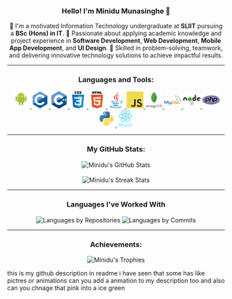 <h3 align="center">Hello! I'm Minidu Munasinghe 👋</h3>
<p align="center">
  🚀 I'm a motivated Information Technology undergraduate at <strong>SLIIT</strong> pursuing a <strong>BSc (Hons) in IT</strong>.  
  🎯 Passionate about applying academic knowledge and project experience in <strong>Software Development</strong>, <strong>Web Development</strong>, <strong>Mobile App Development</strong>, and <strong>UI Design</strong>.  
  🧠 Skilled in problem-solving, teamwork, and delivering innovative technology solutions to achieve impactful results.  
</p>

---

<h3 align="center">Languages and Tools:</h3>

<p align="center">
  <a href="https://developer.android.com" target="_blank" rel="noreferrer">
    <img src="https://raw.githubusercontent.com/devicons/devicon/master/icons/android/android-original-wordmark.svg" alt="android" width="40" height="40"/>
  </a>
  <a href="https://www.cprogramming.com/" target="_blank" rel="noreferrer">
    <img src="https://raw.githubusercontent.com/devicons/devicon/master/icons/c/c-original.svg" alt="c" width="40" height="40"/>
  </a>
  <a href="https://www.w3schools.com/cpp/" target="_blank" rel="noreferrer">
    <img src="https://raw.githubusercontent.com/devicons/devicon/master/icons/cplusplus/cplusplus-original.svg" alt="cplusplus" width="40" height="40"/>
  </a>
  <a href="https://www.w3schools.com/css/" target="_blank" rel="noreferrer">
    <img src="https://raw.githubusercontent.com/devicons/devicon/master/icons/css3/css3-original-wordmark.svg" alt="css3" width="40" height="40"/>
  </a>
  <a href="https://www.w3.org/html/" target="_blank" rel="noreferrer">
    <img src="https://raw.githubusercontent.com/devicons/devicon/master/icons/html5/html5-original-wordmark.svg" alt="html5" width="40" height="40"/>
  </a>
  <a href="https://www.java.com" target="_blank" rel="noreferrer">
    <img src="https://raw.githubusercontent.com/devicons/devicon/master/icons/java/java-original.svg" alt="java" width="40" height="40"/>
  </a>
  <a href="https://developer.mozilla.org/en-US/docs/Web/JavaScript" target="_blank" rel="noreferrer">
    <img src="https://raw.githubusercontent.com/devicons/devicon/master/icons/javascript/javascript-original.svg" alt="javascript" width="40" height="40"/>
  </a>
  <a href="https://www.mongodb.com/" target="_blank" rel="noreferrer">
    <img src="https://raw.githubusercontent.com/devicons/devicon/master/icons/mongodb/mongodb-original-wordmark.svg" alt="mongodb" width="40" height="40"/>
  </a>
  <a href="https://www.mysql.com/" target="_blank" rel="noreferrer">
    <img src="https://raw.githubusercontent.com/devicons/devicon/master/icons/mysql/mysql-original-wordmark.svg" alt="mysql" width="40" height="40"/>
  </a>
  <a href="https://nodejs.org" target="_blank" rel="noreferrer">
    <img src="https://raw.githubusercontent.com/devicons/devicon/master/icons/nodejs/nodejs-original-wordmark.svg" alt="nodejs" width="40" height="40"/>
  </a>
  <a href="https://www.php.net" target="_blank" rel="noreferrer">
    <img src="https://raw.githubusercontent.com/devicons/devicon/master/icons/php/php-original.svg" alt="php" width="40" height="40"/>
  </a>
  <a href="https://www.python.org" target="_blank" rel="noreferrer">
    <img src="https://raw.githubusercontent.com/devicons/devicon/master/icons/python/python-original.svg" alt="python" width="40" height="40"/>
  </a>
  <a href="https://reactjs.org/" target="_blank" rel="noreferrer">
    <img src="https://raw.githubusercontent.com/devicons/devicon/master/icons/react/react-original-wordmark.svg" alt="react" width="40" height="40"/>
  </a>
</p>

---

<h3 align="center">My GitHub Stats:</h3>

<p align="center">
  <img align="center" src="https://github-readme-stats.vercel.app/api?username=MiniduMunasinghe&theme=radical&show_icons=true&count_private=true" alt="Minidu's GitHub Stats" />
  <br><br>
  <img align="center" src="https://github-readme-streak-stats.herokuapp.com/?user=MiniduMunasinghe&theme=radical" alt="Minidu's Streak Stats" />
</p>

---

<h3 align="center">Languages I've Worked With</h3>

<p align="center">
  <img align="center" src="https://github-profile-summary-cards.vercel.app/api/cards/repos-per-language?username=MiniduMunasinghe&theme=radical" alt="Languages by Repositories" />
  <img align="center" src="https://github-profile-summary-cards.vercel.app/api/cards/most-commit-language?username=MiniduMunasinghe&theme=radical" alt="Languages by Commits" />
</p>


---

<h3 align="center">Achievements:</h3>
<p align="center">
  <img src="https://github-profile-trophy.vercel.app/?username=MiniduMunasinghe&theme=radical&margin-w=15&margin-h=15" alt="Minidu's Trophies" />
</p>

this is my github description in readme i have seen that some has like pictres or animations can you add a anmation to my description too and also can you chnage that pink into a ice green
